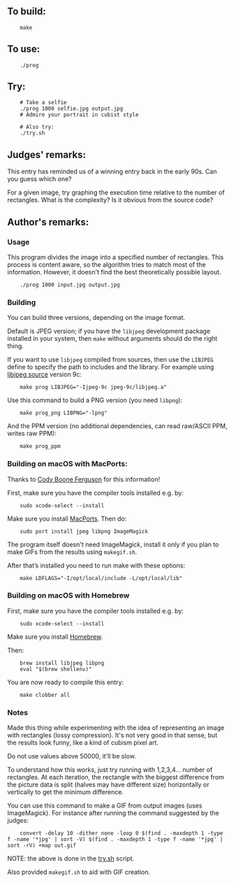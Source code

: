 ## To build:

``` <!---sh-->
    make
```


## To use:

``` <!---sh-->
    ./prog
```


## Try:

``` <!---sh-->
    # Take a selfie
    ./prog 1000 selfie.jpg output.jpg
    # Admire your portrait in cubist style

    # Also try:
    ./try.sh
```


## Judges' remarks:

This entry has reminded us of a winning entry back in the early 90s. Can you
guess which one?

For a given image, try graphing the execution time relative to the number of
rectangles.  What is the complexity? Is it obvious from the source code?


## Author's remarks:

### Usage

This program divides the image into a specified number of rectangles. This
process is content aware, so the algorithm tries to match most of the information.
However, it doesn't find the best theoretically possible layout.

``` <!---sh-->
    ./prog 1000 input.jpg output.jpg
```

### Building

You can build three versions, depending on the image format.

Default is JPEG version; if you have the `libjpeg` development package installed
in your system, then `make` without arguments should do the right thing.

If you want to use `libjpeg` compiled from sources, then use the `LIBJPEG` define to
specify the path to includes and the library.  For example using
[libjpeg source](https://mac-dev-env.patrickbougie.com/libjpeg/) version 9c:

``` <!---sh-->
    make prog LIBJPEG="-Ijpeg-9c jpeg-9c/libjpeg.a"
```

Use this command to build a PNG version (you need `libpng`):

``` <!---sh-->
    make prog_png LIBPNG="-lpng"
```

And the PPM version (no additional dependencies, can read raw/ASCII PPM, writes
raw PPM):

```
    make prog_ppm
```

### Building on macOS with MacPorts:

Thanks to [Cody Boone Ferguson](../../authors.html#Cody_Boone_Ferguson) for this
information!

First, make sure you have the compiler tools installed e.g. by:

``` <!---sh-->
    sudo xcode-select --install
```

Make sure you install [MacPorts](https://www.macports.org/install.php). Then do:

``` <!---sh-->
    sudo port install jpeg libpng ImageMagick
```

The program itself doesn't need ImageMagick, install it only if you plan to make
GIFs from the results using `makegif.sh`.

After that’s installed you need to run make with these options:

``` <!---sh-->
    make LDFLAGS="-I/opt/local/include -L/opt/local/lib"
```

### Building on macOS with Homebrew

First, make sure you have the compiler tools installed e.g. by:

``` <!---sh-->
    sudo xcode-select --install
```

Make sure you install [Homebrew](https://brew.sh).

Then:

``` <!---sh-->
    brew install libjpeg libpng
    eval "$(brew shellenv)"
```

You are now ready to compile this entry:

``` <!---sh-->
    make clobber all
```


### Notes

Made this thing while experimenting with the idea of representing an image with
rectangles (lossy compression). It's not very good in that sense, but the
results look funny, like a kind of cubism pixel art.

Do not use values above 50000, it'll be slow.

To understand how this works, just try running with 1,2,3,4... number of
rectangles. At each iteration, the rectangle with the biggest difference from
the picture data is split (halves may have different size) horizontally or
vertically to get the minimum difference.

You can use this command to make a GIF from output images (uses ImageMagick).
For instance after running the command suggested by the judges:

``` <!---sh-->
    convert -delay 10 -dither none -loop 0 $(find . -maxdepth 1 -type f -name '*jpg' | sort -V) $(find . -maxdepth 1 -type f -name '*jpg' | sort -rV) +map out.gif
```

NOTE: the above is done in the [try.sh](%%REPO_URL%%/2020/kurdyukov2/try.sh) script.

Also provided `makegif.sh` to aid with GIF creation.

<!--

    Copyright © 1984-2024 by Landon Curt Noll. All Rights Reserved.

    You are free to share and adapt this file under the terms of this license:

        Creative Commons Attribution-ShareAlike 4.0 International (CC BY-SA 4.0)

    For more information, see:

        https://creativecommons.org/licenses/by-sa/4.0/

-->
